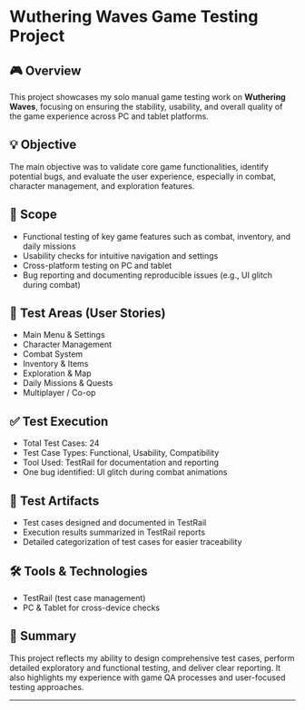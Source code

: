 # Wuthering Waves Game Testing Project

## 🎮 Overview

This project showcases my solo manual game testing work on **Wuthering Waves**, focusing on ensuring the stability, usability, and overall quality of the game experience across PC and tablet platforms.

## 💡 Objective

The main objective was to validate core game functionalities, identify potential bugs, and evaluate the user experience, especially in combat, character management, and exploration features.

## 🔎 Scope

- Functional testing of key game features such as combat, inventory, and daily missions
- Usability checks for intuitive navigation and settings
- Cross-platform testing on PC and tablet
- Bug reporting and documenting reproducible issues (e.g., UI glitch during combat)

## 🧪 Test Areas (User Stories)

- Main Menu & Settings
- Character Management
- Combat System
- Inventory & Items
- Exploration & Map
- Daily Missions & Quests
- Multiplayer / Co-op

## ✅ Test Execution

- Total Test Cases: 24
- Test Case Types: Functional, Usability, Compatibility
- Tool Used: TestRail for documentation and reporting
- One bug identified: UI glitch during combat animations

## 📄 Test Artifacts

- Test cases designed and documented in TestRail
- Execution results summarized in TestRail reports
- Detailed categorization of test cases for easier traceability

## 🛠️ Tools & Technologies

- TestRail (test case management)
- PC & Tablet for cross-device checks

## 💬 Summary

This project reflects my ability to design comprehensive test cases, perform detailed exploratory and functional testing, and deliver clear reporting. It also highlights my experience with game QA processes and user-focused testing approaches.

---

